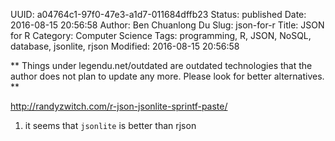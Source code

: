 UUID: a04764c1-97f0-47e3-a1d7-011684dffb23
Status: published
Date: 2016-08-15 20:56:58
Author: Ben Chuanlong Du
Slug: json-for-r
Title: JSON for R
Category: Computer Science
Tags: programming, R, JSON, NoSQL, database, jsonlite, rjson
Modified: 2016-08-15 20:56:58

**
Things under legendu.net/outdated are outdated technologies 
that the author does not plan to update any more. 
Please look for better alternatives.
**

http://randyzwitch.com/r-json-jsonlite-sprintf-paste/

1. it seems that `jsonlite` is better than rjson
